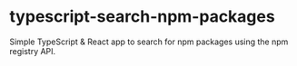 # typescript-search-npm-packages

Simple TypeScript & React app to search for npm packages using the npm registry API.
